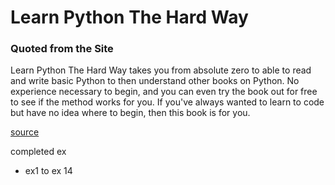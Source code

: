 # Learn Python The Hard Way

### Quoted from the Site

Learn Python The Hard Way takes you from absolute zero to able to read and write basic Python to then understand other books on Python. No experience necessary to begin, and you can even
try the book out for free to see if the method works for you.
If you've always wanted to learn to code but have no idea where to begin, then this book is for you.

[source](https://learnpythonthehardway.org/)

completed ex
- ex1 to ex 14
